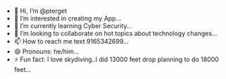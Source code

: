 - 👋 Hi, I’m @pterget
- 👀 I’m interested in creating my App...
- 🌱 I’m currently learning Cyber Security...
- 💞️ I’m looking to collaborate on hot topics about technology changes...
- 📫 How to reach me text 9165342699...
- 😄 Pronouns: he/him...
- ⚡ Fun fact: I love skydiving..I did 13000 feet drop planning to do 18000 feet...

<!---
pterget/pterget is a ✨ special ✨ repository because its `README.md` (this file) appears on your GitHub profile.
You can click the Preview link to take a look at your changes.
--->
